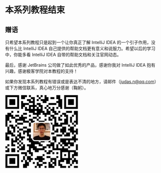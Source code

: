 # 本系列教程结束

## 赠语

只希望本系列教程只是起到一个让你真正了解 IntelliJ IDEA 的一个引子作用，没有什么比 IntelliJ IDEA 自己提供的帮助文档更有意义和说服力。希望以后的学习中，你能多看 IntelliJ IDEA 自带的帮助文档和关注官网动态。

最后，感谢 JetBrains 公司做了如此优秀的产品，感谢你我对 IntelliJ IDEA 抱有兴趣，感谢极客学院对本教程的支持！

如果你发现本系列教程有错误或是表达不清的地方，请邮件（<judas.n@qq.com>）或下方微信联系，真心地万分感谢（鞠躬）。

![微信](images/weixin.jpg)


 
